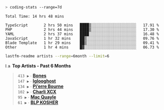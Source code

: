 ```zsh
> coding-stats --range=7d
```

<!--START_SECTION:waka-->

```text
Total Time: 14 hrs 48 mins

TypeScript       2 hrs 50 mins   ████▒░░░░░░░░░░░░░░░░░░░░   17.91 %
PHP              2 hrs 44 mins   ████▒░░░░░░░░░░░░░░░░░░░░   17.30 %
YAML             2 hrs 37 mins   ████░░░░░░░░░░░░░░░░░░░░░   16.48 %
JavaScript       1 hr 32 mins    ██▒░░░░░░░░░░░░░░░░░░░░░░   09.76 %
Blade Template   1 hr 29 mins    ██▒░░░░░░░░░░░░░░░░░░░░░░   09.41 %
Other            1 hr 4 mins     █▓░░░░░░░░░░░░░░░░░░░░░░░   06.73 %
```

<!--END_SECTION:waka-->

```zsh
lastfm-readme artists --range=6month --limit=6
```

<!--START_LASTFM_ARTISTS:{"period": "6month", "rows": 6}-->
<a href="https://last.fm" target="_blank"><img src="https://user-images.githubusercontent.com/17434202/215290617-e793598d-d7c9-428f-9975-156db1ba89cc.svg" alt="Last.fm Logo" width="18" height="13"/></a> **Top Artists - Past 6 Months**

> `413 ▶️` ∙ **[Bones](https://www.last.fm/music/Bones)**<br/>
> `147 ▶️` ∙ **[Iglooghost](https://www.last.fm/music/Iglooghost)**<br/>
> `134 ▶️` ∙ **[Pi’erre Bourne](https://www.last.fm/music/Pi%E2%80%99erre+Bourne)**<br/>
> `102 ▶️` ∙ **[Charli XCX](https://www.last.fm/music/Charli+XCX)**<br/>
> `95 ▶️` ∙ **[Mac Quayle](https://www.last.fm/music/Mac+Quayle)**<br/>
> `61 ▶️` ∙ **[BLP KOSHER](https://www.last.fm/music/BLP+KOSHER)**<br/>
<!--END_LASTFM_ARTISTS-->
